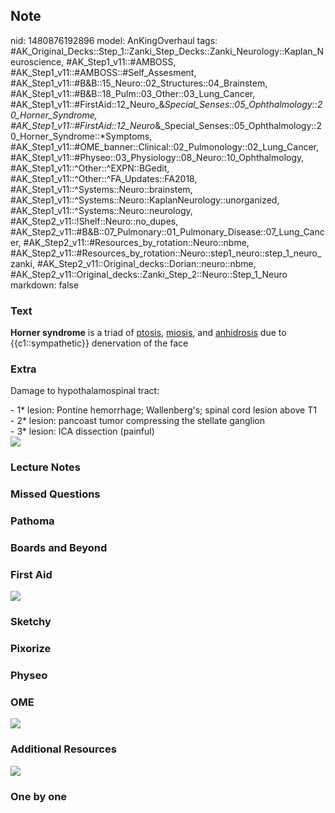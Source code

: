 ## Note
nid: 1480876192896
model: AnKingOverhaul
tags: #AK_Original_Decks::Step_1::Zanki_Step_Decks::Zanki_Neurology::Kaplan_Neuroscience, #AK_Step1_v11::#AMBOSS, #AK_Step1_v11::#AMBOSS::#Self_Assesment, #AK_Step1_v11::#B&B::15_Neuro::02_Structures::04_Brainstem, #AK_Step1_v11::#B&B::18_Pulm::03_Other::03_Lung_Cancer, #AK_Step1_v11::#FirstAid::12_Neuro_&_Special_Senses::05_Ophthalmology::20_Horner_Syndrome, #AK_Step1_v11::#FirstAid::12_Neuro_&_Special_Senses::05_Ophthalmology::20_Horner_Syndrome::*Symptoms, #AK_Step1_v11::#OME_banner::Clinical::02_Pulmonology::02_Lung_Cancer, #AK_Step1_v11::#Physeo::03_Physiology::08_Neuro::10_Ophthalmology, #AK_Step1_v11::^Other::^EXPN::BGedit, #AK_Step1_v11::^Other::^FA_Updates::FA2018, #AK_Step1_v11::^Systems::Neuro::brainstem, #AK_Step1_v11::^Systems::Neuro::KaplanNeurology::unorganized, #AK_Step1_v11::^Systems::Neuro::neurology, #AK_Step2_v11::!Shelf::Neuro::no_dupes, #AK_Step2_v11::#B&B::07_Pulmonary::01_Pulmonary_Disease::07_Lung_Cancer, #AK_Step2_v11::#Resources_by_rotation::Neuro::nbme, #AK_Step2_v11::#Resources_by_rotation::Neuro::step1_neuro::step_1_neuro_zanki, #AK_Step2_v11::Original_decks::Dorian::neuro::nbme, #AK_Step2_v11::Original_decks::Zanki_Step_2::Neuro::Step_1_Neuro
markdown: false

### Text
<div>
  <b>Horner syndrome</b> is a triad of <u>ptosis</u>,
  <u>miosis</u>, and <u>anhidrosis</u> due to {{c1::sympathetic}}
  denervation of the face
</div>

### Extra
Damage to hypothalamospinal tract:
<div>
  <div>
    - 1* lesion: Pontine hemorrhage; Wallenberg's; spinal cord
    lesion above T1
  </div>
  <div>
    - 2* lesion: pancoast tumor compressing the stellate ganglion
  </div>
  <div>
    - 3* lesion: ICA dissection (painful)
  </div>
  <div>
    <div><img src="paste-8413840932865.jpg" class="resizer"></div>
  </div>
</div>

### Lecture Notes


### Missed Questions


### Pathoma


### Boards and Beyond


### First Aid
<img src="tmp7vUY88.png">

### Sketchy


### Pixorize


### Physeo


### OME
<div class="ome-widget">
  <a href=
  "https://onlinemeded.org/spa/pulmonology/lung-cancer/acquire?ref=anki">
  <img src="_OME_AnkiFlashcards_Lesson_6.png"></a>
</div>

### Additional Resources
<i><span style="font-style: normal;"><img src=
"paste-2043712943161345.jpg" class="resizer"></span></i>

### One by one

